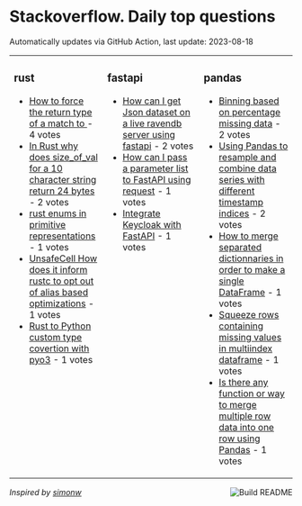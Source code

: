 # Stackoverflow. Daily top questions 

Automatically updates via GitHub Action, last update: <!-- date starts -->2023-08-18<!-- date ends -->


<table><tr><td valign="top" width="33%">

### rust
<!-- rust starts -->
* [How to force the return type of a match to ](https://stackoverflow.com/questions/76921767/how-to-force-the-return-type-of-a-match-to) - 4 votes
* [In Rust why does size_of_val for a 10 character string return 24 bytes](https://stackoverflow.com/questions/76929841/in-rust-why-does-size-of-val-for-a-10-character-string-return-24-bytes) - 2 votes
* [rust enums in primitive representations](https://stackoverflow.com/questions/76921504/rust-enums-in-primitive-representations) - 1 votes
* [UnsafeCell How does it inform rustc to opt out of alias based optimizations](https://stackoverflow.com/questions/76928931/unsafecell-how-does-it-inform-rustc-to-opt-out-of-alias-based-optimizations) - 1 votes
* [Rust to Python custom type covertion with pyo3](https://stackoverflow.com/questions/76927930/rust-to-python-custom-type-covertion-with-pyo3) - 1 votes
<!-- rust ends -->
</td><td valign="top" width="34%">


### fastapi
<!-- fastapi starts -->
* [How can I get Json dataset on a live ravendb server using fastapi](https://stackoverflow.com/questions/76926250/how-can-i-get-json-dataset-on-a-live-ravendb-server-using-fast-api) - 2 votes
* [How can I pass a parameter list to FastAPI using request](https://stackoverflow.com/questions/76927626/how-can-i-pass-a-parameter-list-to-fastapi-using-request) - 1 votes
* [Integrate Keycloak with FastAPI](https://stackoverflow.com/questions/76921747/integrate-keycloak-with-fastapi) - 1 votes
<!-- fastapi ends -->
</td><td valign="top" width="34%">


### pandas
<!-- pandas starts -->
* [Binning based on percentage missing data](https://stackoverflow.com/questions/76921117/binning-based-on-percentage-missing-data) - 2 votes
* [Using Pandas to resample and combine data series with different timestamp indices](https://stackoverflow.com/questions/76923186/using-pandas-to-resample-and-combine-data-series-with-different-timestamp-indice) - 2 votes
* [How to merge separated dictionnaries in order to make a single DataFrame](https://stackoverflow.com/questions/76929792/how-to-merge-separated-dictionnaries-in-order-to-make-a-single-dataframe) - 1 votes
* [Squeeze rows containing missing values in multiindex dataframe](https://stackoverflow.com/questions/76928719/squeeze-rows-containing-missing-values-in-multi-index-dataframe) - 1 votes
* [Is there any function or way to merge multiple row data into one row using Pandas](https://stackoverflow.com/questions/76928332/is-there-any-function-or-way-to-merge-multiple-row-data-into-one-row-using-panda) - 1 votes
<!-- pandas ends -->
</td></tr></table>

<a href="https://github.com/hp0404/hp0404/actions"><img src="https://github.com/hp0404/hp0404/workflows/Build%20README/badge.svg" align="right" alt="Build README"></a> <p>*Inspired by  [simonw](https://github.com/simonw/simonw)*</p>
